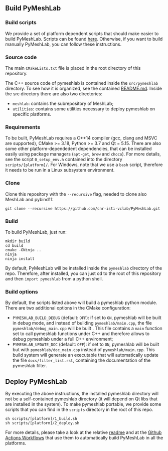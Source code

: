 ## Build PyMeshLab

### Build scripts

We provide a set of platform dependent scripts that should make easier to build PyMeshLab. Scripts can be found [here](../scripts/).
Otherwise, if you want to build manually PyMeshLab, you can follow these instructions.

### Source code

The main `CMakeLists.txt` file is placed in the root directory of this repository.

The C++ source code of pymeshlab is contained inside the `src/pymeshlab` directory. To see how it is organized, see the contained [README.md](src/pymeshlab/README.md).
Inside the src directory there are also two directories:
- `meshlab`: contains the subrepository of MeshLab;
- `utilities`: contains some utilities necessary to deploy pymeshlab on specific platforms.

### Requirements

To be built, PyMeshLab requires a C++14 compiler (gcc, clang and MSVC are supported), CMake >= 3.18, Python >= 3.7 and Qt = 5.15.
There are also some other platform-dependedent dependencies, that can be installed easily using package managers (`apt-get`, `brew` and `choco`).
For more details, see the script `0_setup_env.h` contained into the directory `scripts/[platform]/`.
For Windows, note that we use a `bash` script, therefore it needs to be run in a Linux subsystem environment.

### Clone

Clone this repository with the `--recursive` flag, needed to clone also MeshLab and pybind11:

```
git clone --recursive https://github.com/cnr-isti-vclab/PyMeshLab.git
```

### Build

To build PyMeshLab, just run:

```
mkdir build
cd build
cmake -GNinja ..
ninja
ninja install
```

By default, PyMeshLab will be installed inside the `pymeshlab` directory of the repo.
Therefore, after installed, you can just cd to the root of this repository and then `import pymeshlab` from a python shell.

### Build options

By default, the scripts listed above will build a pymeshlab python module.
There are two additional options in the CMake configuration:

- `PYMESHLAB_BUILD_DEBUG` (default: `OFF`): if set to `ON`, pymeshlab will be built in debug mode, and instead of building `pymeshlab/main.cpp`, the file `pymeshlab/debug_main.cpp` will be built . This file contains a `main` function set to call pymeshlab functions under C++ and therefore allows to debug pymeshlab under a full C++ environment;
- `PYMESHLAB_UPDATE_DOC` (default: `OFF`): if set to `ON`, pymeshlab will be built but with `pymeshlab/doc_main.cpp` instead of `pymeshlab/main.cpp`. This build system will generate an executable that will automatically update the file `docs/filter_list.rst`, containing the documentation of the pymeshlab filter.

## Deploy PyMeshLab

By executing the above instructions, the installed pymeshlab directory will not be a self-contained pymeshlab directory (it will depend on Qt libs that are installed in the system). To make pymeshlab portable, we provide some scripts that you can find in the `scripts` directory in the root of this repo.

```
sh scripts/[platform]/1_build.sh
sh scripts/[platform]/2_deploy.sh
```

For more details, please take a look at the relative [readme](../scripts/README.md) and at the [Github Actions Workflows](https://github.com/cnr-isti-vclab/PyMeshLab/tree/master/.github/workflows) that use them to automatically build PyMeshLab in all the platforms.
